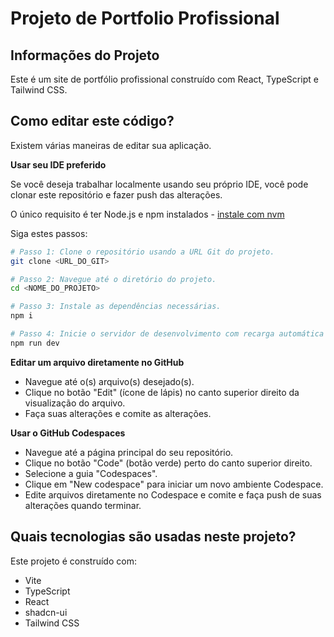 
# Projeto de Portfolio Profissional

## Informações do Projeto

Este é um site de portfólio profissional construído com React, TypeScript e Tailwind CSS.

## Como editar este código?

Existem várias maneiras de editar sua aplicação.

**Usar seu IDE preferido**

Se você deseja trabalhar localmente usando seu próprio IDE, você pode clonar este repositório e fazer push das alterações.

O único requisito é ter Node.js e npm instalados - [instale com nvm](https://github.com/nvm-sh/nvm#installing-and-updating)

Siga estes passos:

```sh
# Passo 1: Clone o repositório usando a URL Git do projeto.
git clone <URL_DO_GIT>

# Passo 2: Navegue até o diretório do projeto.
cd <NOME_DO_PROJETO>

# Passo 3: Instale as dependências necessárias.
npm i

# Passo 4: Inicie o servidor de desenvolvimento com recarga automática e visualização instantânea.
npm run dev
```

**Editar um arquivo diretamente no GitHub**

- Navegue até o(s) arquivo(s) desejado(s).
- Clique no botão "Edit" (ícone de lápis) no canto superior direito da visualização do arquivo.
- Faça suas alterações e comite as alterações.

**Usar o GitHub Codespaces**

- Navegue até a página principal do seu repositório.
- Clique no botão "Code" (botão verde) perto do canto superior direito.
- Selecione a guia "Codespaces".
- Clique em "New codespace" para iniciar um novo ambiente Codespace.
- Edite arquivos diretamente no Codespace e comite e faça push de suas alterações quando terminar.

## Quais tecnologias são usadas neste projeto?

Este projeto é construído com:

- Vite
- TypeScript
- React
- shadcn-ui
- Tailwind CSS
